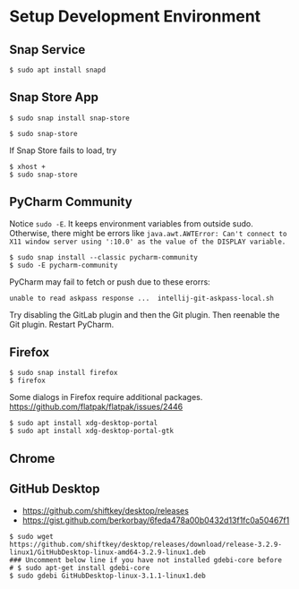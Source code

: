 # Setup Development Environment

## Snap Service

```
$ sudo apt install snapd
```

## Snap Store App

```
$ sudo snap install snap-store
```

```
$ sudo snap-store
```
If Snap Store fails to load, try

```
$ xhost +
$ sudo snap-store
```


## PyCharm Community

Notice `sudo -E`. It keeps environment variables from outside sudo. Otherwise, there might be errors like `java.awt.AWTError: Can't connect to X11 window server using ':10.0' as the value of the DISPLAY variable.`

```
$ sudo snap install --classic pycharm-community
$ sudo -E pycharm-community
```
PyCharm may fail to fetch or push due to these erorrs:

```
unable to read askpass response ...  intellij-git-askpass-local.sh 
```
Try disabling the GitLab plugin and then the Git plugin. Then reenable the Git plugin. Restart PyCharm.


## Firefox

```
$ sudo snap install firefox
$ firefox
```
Some dialogs in Firefox require additional packages. https://github.com/flatpak/flatpak/issues/2446 

```
$ sudo apt install xdg-desktop-portal
$ sudo apt install xdg-desktop-portal-gtk
```

## Chrome

## GitHub Desktop

* https://github.com/shiftkey/desktop/releases
* https://gist.github.com/berkorbay/6feda478a00b0432d13f1fc0a50467f1

```
$ sudo wget https://github.com/shiftkey/desktop/releases/download/release-3.2.9-linux1/GitHubDesktop-linux-amd64-3.2.9-linux1.deb
### Uncomment below line if you have not installed gdebi-core before
# $ sudo apt-get install gdebi-core 
$ sudo gdebi GitHubDesktop-linux-3.1.1-linux1.deb
```

